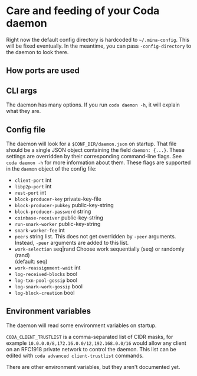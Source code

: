 # Care and feeding of your Coda daemon

Right now the default config directory is hardcoded to `~/.mina-config`.
This will be fixed eventually. In the meantime, you can pass `-config-directory`
to the daemon to look there.

## How ports are used

## CLI args

The daemon has many options. If you run `coda daemon -h`, it will explain what
they are.

## Config file

The daemon will look for a `$CONF_DIR/daemon.json` on startup. That file should
be a single JSON object containing the field `daemon: {...}`. These settings
are overridden by their corresponding command-line flags. See `coda daemon -h`
for more information about them.
These flags are supported in the `daemon` object of the config file:

- `client-port` int
- `libp2p-port` int
- `rest-port` int
- `block-producer-key` private-key-file
- `block-producer-pubkey` public-key-string
- `block-producer-password` string
- `coinbase-receiver` public-key-string
- `run-snark-worker` public-key-string
- `snark-worker-fee` int
- `peers` string list. This does not get overridden by `-peer` arguments.
  Instead, `-peer` arguments are added to this list.
- `work-selection` seq|rand Choose work sequentially (seq) or randomly (rand) \
            (default: seq)
- `work-reassignment-wait` int
- `log-received-blocks` bool
- `log-txn-pool-gossip` bool
- `log-snark-work-gossip` bool
- `log-block-creation` bool

## Environment variables

The daemon will read some environment variables on startup.

`CODA_CLIENT_TRUSTLIST` is a comma-separated list of CIDR masks, for example `10.0.0.0/8,172.16.0.0/12,192.168.0.0/16` would allow any client on an RFC1918 private network to control the daemon. This list can be edited with `coda advanced client-trustlist` commands.

There are other environment variables, but they aren't documented yet.
